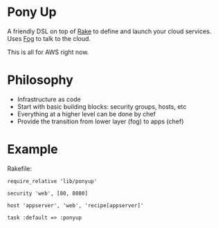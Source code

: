 # Pony Up
A friendly DSL on top of [Rake](rake) to define and launch your cloud services.
Uses [Fog](fog) to talk to the cloud.

This is all for AWS right now.

# Philosophy
* Infrastructure as code
* Start with basic building blocks: security groups, hosts, etc
* Everything at a higher level can be done by chef
* Provide the transition from lower layer (fog) to apps (chef)

# Example

Rakefile:

    require_relative 'lib/ponyup'

    security 'web', [80, 8080]

    host 'appserver', 'web', 'recipe[appserver]'

    task :default => :ponyup
